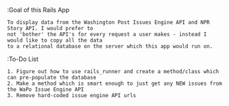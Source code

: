 :Goal of this Rails App

	To display data from the Washington Post Issues Engine API and NPR Story API. I would prefer to
	not 'bother' the API's for every request a user makes - instead I would like to copy all the data
	to a relational database on the server which this app would run on. 
	
:To-Do List

	1. Figure out how to use rails_runner and create a method/class which can pre-populate the database
	2. Make a method which is smart enough to just get any NEW issues from the WaPo Issue Engine API
	3. Remove hard-coded issue engine API urls